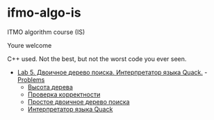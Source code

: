 # ifmo-algo-is

ITMO algorithm course (IS)


Youre welcome


C++ used. Not the best, but not the worst code you ever seen.

* [Lab 5. Двоичное дерево поиска. Интерпретатор языка Quack.](Lab5) - [Problems](http://neerc.ifmo.ru/teaching/is-algorithms/autumn/lab-5.pdf)
  * [Высота дерева](Lab5/height.cpp)
  * [Проверка корректности](Lab5/is_bst.cpp)
  * [Простое двоичное дерево поиска](Lab5/bst.cpp)
  * [Интерпретатор языка Quack](Lab5/quack.cpp)
